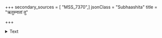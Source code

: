 +++
secondary_sources = [ "MSS_7370",]
jsonClass = "Subhaashita"
title = "ऋतुस्नातां तु"

+++

<details><summary>Text</summary>

ऋतुस्नातां तु यो भार्यां नैव गच्छति मूढधीः।  
घोरायां भ्रूणहत्यायां युज्यते नात्र संशयः॥
</details>
